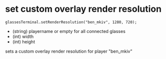 

# set custom overlay render resolution
`glassesTerminal.setRenderResolution("ben_mkiv", 1280, 720);`
* (string) playername or empty for all connected glasses
* (int) width
* (int) height

sets a custom overlay render resolution for player "ben_mkiv"

